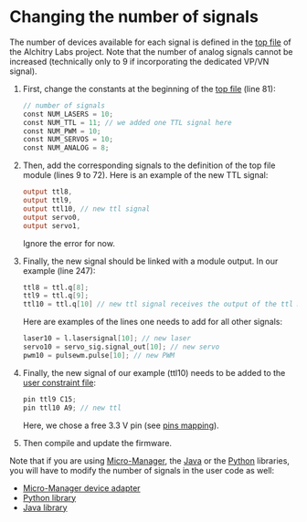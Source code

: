 # Changing the number of signals

The number of devices available for each signal is defined in the [top file](https://github.com/jdeschamps/MicroFPGA/blob/master/Au_firmware/source/au_top.luc) of the Alchitry Labs project. Note that the number of analog signals cannot be increased (technically only to 9 if incorporating the dedicated VP/VN signal).

1. First, change the constants at the beginning of the [top file](https://github.com/jdeschamps/MicroFPGA/blob/master/Au_firmware/source/au_top.luc) (line 81):

   ```verilog
   // number of signals
   const NUM_LASERS = 10;
   const NUM_TTL = 11; // we added one TTL signal here
   const NUM_PWM = 10;
   const NUM_SERVOS = 10;
   const NUM_ANALOG = 8;
   ```

2. Then, add the corresponding signals to the definition of the top file module (lines 9 to 72). Here is an example of the new TTL signal:

   ```verilog
   output ttl8,
   output ttl9,
   output ttl10, // new ttl signal
   output servo0,
   output servo1,
   ```

   Ignore the error for now.

3. Finally, the new signal should be linked with a module output. In our example (line 247):

   ```verilog
   ttl8 = ttl.q[8];
   ttl9 = ttl.q[9];
   ttl10 = ttl.q[10] // new ttl signal receives the output of the ttl module
   ```

   Here are examples of the lines one needs to add for all other signals:

   ```verilog
   laser10 = l.lasersignal[10]; // new laser
   servo10 = servo_sig.signal_out[10]; // new servo
   pwm10 = pulsewm.pulse[10]; // new PWM
   ```

4. Finally, the new signal of our example (ttl10) needs to be added to the [user constraint file](https://github.com/jdeschamps/MicroFPGA/blob/master/Au_firmware/constraint/user.acf):

   ```verilog
   pin ttl9 C15;
   pin ttl10 A9; // new ttl
   ```

   Here, we chose a free 3.3 V pin (see [pins mapping](pins_br.md)).

5. Then compile and update the firmware.



Note that if you are using [Micro-Manager](using_micro-manager.md), the [Java](using_java.md) or the [Python](using_python.md) libraries, you will have to modify the number of signals in the user code as well:

- [Micro-Manager device adapter](https://github.com/jdeschamps/MicroFPGA/blob/master/Device_Adapter/MicroFPGA.cpp)
- [Python library](https://github.com/jdeschamps/MicroFPGA/blob/master/MicroFPGA-Py/microfpga/signals.py)
- [Java library](https://github.com/jdeschamps/MicroFPGA/blob/master/MicroFPGA-Java/src/main/java/de/embl/rieslab/microfpga/MicroFPGAController.java)

